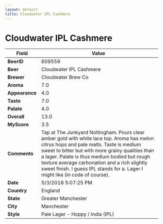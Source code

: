 ```yaml
---
layout: default
title: Cloudwater IPL Cashmere
---
```


# Cloudwater IPL Cashmere

| Field         | Value     |
|---------------|-----------|
| **BeerID** | 609559 |
| **Beer** | Cloudwater IPL Cashmere |
| **Brewer** | Cloudwater Brew Co |
| **Aroma** | 7.0 |
| **Appearance** | 4.0 |
| **Taste** | 7.0 |
| **Palate** | 4.0 |
| **Overall** | 13.0 |
| **MyScore** | 3.5 |
| **Comments** | Tap at The Junkyard Nottingham. Pours clear amber gold with white lace top. Aroma has melon citrus hops and pale malts. Taste is medium sweet to bitter but with more grainy qualities than a lager. Palate is thus medium bodied but rough texture average carbonation and a rich slightly sweet finish. I guess IPL stands for a. Lager I might like &#40;in code of course&#41;. |
| **Date** | 5/3/2018 5:07:25 PM |
| **Country** | England |
| **State** | Greater Manchester |
| **City** | Manchester |
| **Style** | Pale Lager - Hoppy / India (IPL) |
